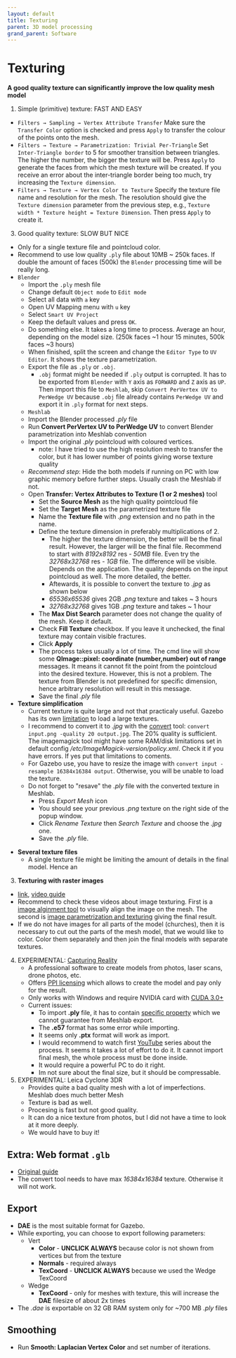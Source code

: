 ```yaml
---
layout: default
title: Texturing
parent: 3D model processing
grand_parent: Software
---
```


# Texturing
**A good quality texture can significantly improve the low quality mesh model**
1. Simple (primitive) texture: FAST AND EASY
  * `Filters → Sampling → Vertex Attribute Transfer` Make sure the `Transfer Color` option is checked and press `Apply` to transfer the colour of the points onto the mesh.
  * `Filters → Texture → Parametrization: Trivial Per-Triangle` Set `Inter-Triangle border` to 5 for smoother transition between triangles. The higher the number, the bigger the texture will be. Press `Apply` to generate the faces from which the mesh texture will be created. If you receive an error about the inter-triangle border being too much, try increasing the `Texture dimension`.
  * `Filters → Texture → Vertex Color to Texture` Specify the texture file name and resolution for the mesh. The resolution should give the `Texture dimension` parameter from the previous step, e.g., `Texture width * Texture height = Texture Dimension`. Then press `Apply` to create it.
3. Good quality texture: SLOW BUT NICE
  * Only for a single texture file and pointcloud color.
  * Recommend to use low quality `.ply` file about 10MB ~ 250k faces. If double the amount of faces (500k) the `Blender` processing time will be really long.
  * `Blender`
    * Import the `.ply` mesh file
    - Change default `Object mode` to `Edit mode`
    - Select all data with `a` key
    - Open UV Mapping menu with `u` key
    - Select `Smart UV Project`
    - Keep the default values and press `OK`.
    - Do something else. It takes a long time to process. Average an hour, depending on the model size. (250k faces ~1 hour 15 minutes, 500k faces ~3 hours)
    - When finished, split the screen and change the `Editor Type` to `UV Editor`. It shows the texture parametrization.
    - Export the file as `.ply` or `.obj`.
      * `.obj` format might be needed if `.ply` output is corrupted. It has to be exported from `Blender` with `Y` axis as `FORWARD` and `Z` axis as `UP`. Then import this file to `Meshlab`, skip `Convert PerVertex UV to PerWedge UV` because `.obj` file already contains `PerWedge UV` and export it in `.ply` format for next steps. 
    * `Meshlab`
    - Import the Blender processed *.ply* file 
    - Run **Convert PerVertex UV to PerWedge UV** to convert Blender parametrization into Meshlab convention
    - Import the original *.ply* pointcloud with coloured vertices.
      - note: I have tried to use the high resolution mesh to transfer the color, but it has lower number of points giving worse texture quality
    - *Recommend step*: Hide the both models if running on PC with low graphic memory before further steps. Usually crash the Meshlab if not.
    - Open **Transfer: Vertex Attributes to Texture (1 or 2 meshes)** tool
      - Set the **Source Mesh** as the high quality pointcloud file
      - Set the **Target Mesh** as the parametrized texture file
      - Name the **Texture file** with *.png* extension and no path in the name.
      - Define the texture dimension in preferably multiplications of 2.
        - The higher the texture dimension, the better will be the final result. However, the larger will be the final file. Recommend to start with *8192x8192* res - *50MB* file. Even try the *32768x32768* res - *1GB* file. The difference will be visible. Depends on the application. The quality depends on the input pointcloud as well. The more detailed, the better.
        - Aftewards, it is possible to convert the texture to *.jpg* as shown below
        - *65536x65536* gives 2GB *.png* texture and takes ~ 3 hours
        - *32768x32768* gives 1GB *.png* texture and takes ~ 1 hour
      - The **Max Dist Search** parameter does not change the quality of the mesh. Keep it default.
      - Check **Fill Texture** checkbox. If you leave it unchecked, the final texture may contain visible fractures.
      - Click **Apply**
      - The process takes usually a lot of time. The cmd line will show some **QImage::pixel: coordinate (number,number) out of range** messages. It means it cannot fit the point from the pointcloud into the desired texture. However, this is not a problem. The texture from Blender is not predefined for specific dimension, hence arbitrary resolution will result in this message.
      - Save the final *.ply* file
  * **Texture simplification**
    - Current texture is quite large and not that practicaly useful. Gazebo has its own [limitation](https://answers.gazebosim.org//question/1331/solved-jpeg-file-make-gazebo-die/) to load a large textures.
    - I recommend to convert it to *.jpg* with the [convert](https://linux.die.net/man/1/convert) tool: `convert input.png -quality 20 output.jpg`. The 20% quality is sufficient. The imagemagick tool might have some RAM/disk limitations set in default config */etc/ImageMagick-version/policy.xml*. Check it if you have errors. If yes put that limitations to coments.
    - For Gazebo use, you have to resize the image with `convert input -resample 16384x16384 output`. Otherwise, you will be unable to load the texture.
    - Do not forget to "resave" the *.ply* file with the converted texture in Meshlab.
      - Press *Export Mesh* icon
      - You should see your previous *.png* texture on the right side of the popup window.
      - Click *Rename Texture* then *Search Texture* and choose the *.jpg* one.
      - Save the *.ply* file.  
  - **Several texture files**
    - A single texture file might be limiting the amount of details in the final model. Hence an 
3. **Texturing with raster images**
  - [link](https://wikis.utexas.edu/display/specify6/Texture+overlay+in+MeshLab), [video guide](https://www.youtube.com/playlist?list=PL60mCsep96Je1bzGrWnK-nL9pi95r7UqI)
  - Recommend to check these videos about image texturing. First is a [image alginment tool](https://www.youtube.com/watch?v=T7gAuI-LQ2w&ab_channel=MisterP.MeshLabTutorials) to visually align the image on the mesh. The second is [image parametrization and texturing](https://www.youtube.com/watch?v=OJZRuIzHcVw&ab_channel=MisterP.MeshLabTutorials) giving the final result.
  - If we do not have images for all parts of the model (churches), then it is necessary to cut out the parts of the mesh model, that we would like to color. Color them separately and then join the final models with separate textures.

4. EXPERIMENTAL: [Capturing Reality](https://www.capturingreality.com/)
    - A professional software to create models from photos, laser scans, drone photos, etc.
    - Offers [PPI licensing](https://www.capturingreality.com/Products) which allows to create the model and pay only for the result.
    - Only works with Windows and require NVIDIA card with [CUDA 3.0+](https://support.capturingreality.com/hc/en-us/articles/115001524071-OS-and-hardware-requirements)
    - Current issues:
        - To import **.ply** file, it has to contain [specific property](https://support.capturingreality.com/hc/en-us/community/posts/360009516459-Is-it-possible-to-import-unregistered-PLY-format-point-clouds-) which we cannot guarantee from Meshlab export.
        - The **.e57** format has some error while importing.
        - It seems only **.ptx** format will work as import.
        - I would recommend to watch first [YouTube](https://www.youtube.com/watch?v=y3aNUBckwnE&list=PL56jeA0rCS3LWuahdfIFWp1d0WDuEKVqe&index=28) series about the process. It seems it takes a lot of effort to do it. It cannot import final mesh, the whole process must be done inside.
        - It would require a powerful PC to do it right.
        - Im not sure about the final size, but it should be compressable.
5. EXPERIMENTAL: Leica Cyclone 3DR
    - Provides quite a bad quality mesh with a lot of imperfections. Meshlab does much better Mesh
    - Texture is bad as well.
    - Procesing is fast but not good quality. 
    - It can do a nice texture from photos, but I did not have a time to look at it more deeply.
    - We would have to buy it!

## Extra: Web format `.glb`
* [Original guide](https://mrs.felk.cvut.cz/gitlab/bednaj14/meshlab/blob/master/modely_report.pdf)
* The convert tool needs to have max *16384x16384* texture. Otherwise it will not work.
 
## Export
* **DAE** is the most suitable format for Gazebo.
* While exporting, you can choose to export following parameters:
    - Vert
        - **Color** - **UNCLICK ALWAYS** because color is not shown from vertices but from the texture
        - **Normals** - required always
        - **TexCoord** - **UNCLICK ALWAYS** because we used the Wedge TexCoord
    - Wedge
        - **TexCoord** - only for meshes with texture, this will increase the **DAE** filesize of about 2x times
* The *.dae* is exportable on 32 GB RAM system only for ~700 MB *.ply* files

## Smoothing
* Run **Smooth: Laplacian Vertex Color** and set number of iterations.
